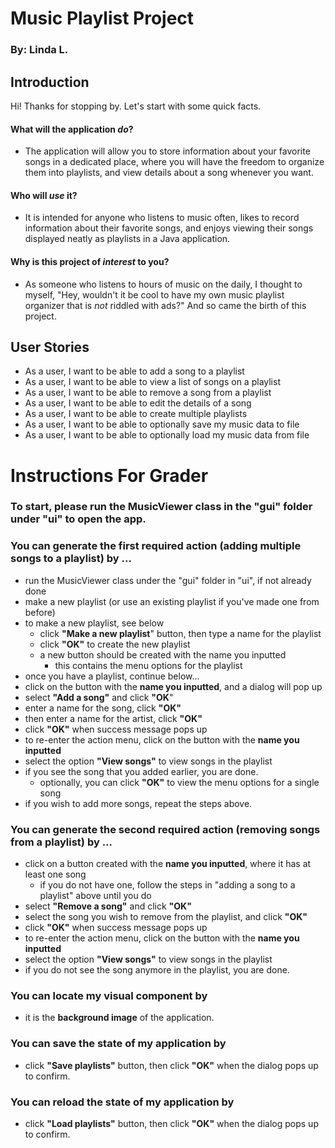 # Music Playlist Project
### By: Linda L.

## Introduction
Hi! Thanks for stopping by.
Let's start with some quick facts.
#### What will the application *do*?

- The application will allow you to store information about your favorite songs
in a dedicated place, where you will have the freedom to organize them into 
playlists, and view details about a song whenever you want.

#### Who will *use* it?
- It is intended for anyone who listens to music often, likes to record information 
about their favorite songs, and enjoys viewing their songs displayed neatly as 
playlists in a Java application.

#### Why is this project of *interest* to you?
- As someone who listens to hours of music on the daily, I thought to myself,
  "Hey, wouldn't it be cool to have my own music playlist organizer that is *not* riddled
  with ads?" And so came the birth of this project.

## User Stories

- As a user, I want to be able to add a song to a playlist 
- As a user, I want to be able to view a list of songs on a playlist
- As a user, I want to be able to remove a song from a playlist
- As a user, I want to be able to edit the details of a song
- As a user, I want to be able to create multiple playlists 
- As a user, I want to be able to optionally save my music data to file
- As a user, I want to be able to optionally load my music data from file

# Instructions For Grader

### To start, please run the MusicViewer class in the "gui" folder under "ui" to open the app.
### You can generate the first required action (adding multiple songs to a playlist) by ...
  - run the MusicViewer class under the "gui" folder in "ui", if not already done
  - make a new playlist (or use an existing playlist if you've made one from before)
  - to make a new playlist, see below
    - click **"Make a new playlist**" button, then type a name for the playlist
    - click **"OK"** to create the new playlist
    - a new button should be created with the name you inputted
      - this contains the menu options for the playlist 
  - once you have a playlist, continue below...
  - click on the button with the **name you inputted**, and a dialog will pop up
  - select **"Add a song"** and click **"OK**"
  - enter a name for the song, click **"OK"**
  - then enter a name for the artist, click **"OK"**
  - click **"OK"** when success message pops up
  - to re-enter the action menu, click on the button with the **name you inputted**
  - select the option **"View songs"** to view songs in the playlist
  - if you see the song that you added earlier, you are done.
    - optionally, you can click **"OK"** to view the menu options for a single song
  - if you wish to add more songs, repeat the steps above. 
### You can generate the second required action (removing songs from a playlist) by ...
  - click on a button created with the **name you inputted**, where it has at least one song 
    - if you do not have one, follow the steps in "adding a song to a playlist" above until you do
  - select **"Remove a song"** and click **"OK"**
  - select the song you wish to remove from the playlist, and click **"OK"**
  - click **"OK"** when success message pops up
  - to re-enter the action menu, click on the button with the **name you inputted**
  - select the option **"View songs"** to view songs in the playlist
  - if you do not see the song anymore in the playlist, you are done.
### You can locate my visual component by 
  - it is the **background image** of the application.
### You can save the state of my application by 
  - click **"Save playlists"** button, then click **"OK"** when the dialog pops up to confirm.
### You can reload the state of my application by 
  - click **"Load playlists"** button, then click **"OK"** when the dialog pops up to confirm.